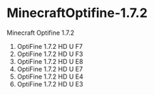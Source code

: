 # MinecraftOptifine-1.7.2
Minecraft Optifine 1.7.2

1. OptiFine 1.7.2 HD U F7
2. OptiFine 1.7.2 HD U F3
3. OptiFine 1.7.2 HD U E8
4. OptiFine 1.7.2 HD U E7
5. OptiFine 1.7.2 HD U E4
6. OptiFine 1.7.2 HD U E3
